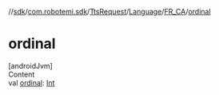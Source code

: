 //[sdk](../../../../../index.md)/[com.robotemi.sdk](../../../index.md)/[TtsRequest](../../index.md)/[Language](../index.md)/[FR_CA](index.md)/[ordinal](ordinal.md)



# ordinal  
[androidJvm]  
Content  
val [ordinal](ordinal.md): [Int](https://kotlinlang.org/api/latest/jvm/stdlib/kotlin/-int/index.html)  



